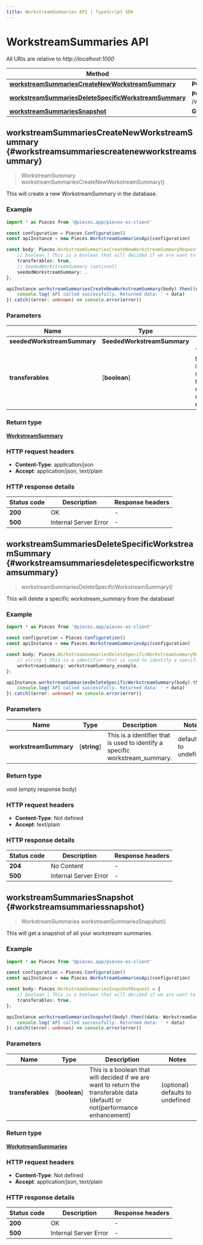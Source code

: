 ```yaml
---
title: WorkstreamSummaries API | TypeScript SDK
---
```


# WorkstreamSummaries API

All URIs are relative to *http://localhost:1000*

Method | HTTP request | Description
------------- | ------------- | -------------
[**workstreamSummariesCreateNewWorkstreamSummary**](WorkstreamSummariesApi#workstreamsummariescreatenewworkstreamsummary) | **POST** /workstream_summaries/create | /workstream_summaries/create [POST]
[**workstreamSummariesDeleteSpecificWorkstreamSummary**](WorkstreamSummariesApi#workstreamsummariesdeletespecificworkstreamsummary) | **POST** /workstream_summaries/\{workstream_summary\}/delete | /workstream_summaries/\{workstream_summary\}/delete [POST]
[**workstreamSummariesSnapshot**](WorkstreamSummariesApi#workstreamsummariessnapshot) | **GET** /workstream_summaries | /workstream_summaries [GET]


## **workstreamSummariesCreateNewWorkstreamSummary** {#workstreamsummariescreatenewworkstreamsummary}
> WorkstreamSummary workstreamSummariesCreateNewWorkstreamSummary()

This will create a new WorkstreamSummary in the database.

### Example

```typescript
import * as Pieces from '@pieces.app/pieces-os-client'

const configuration = Pieces.Configuration()
const apiInstance = new Pieces.WorkstreamSummariesApi(configuration)

const body: Pieces.WorkstreamSummariesCreateNewWorkstreamSummaryRequest = {
    // boolean | This is a boolean that will decided if we are want to return the transferable data (default) or not(performance enhancement) (optional)
    transferables: true,
    // SeededWorkstreamSummary (optional)
    seededWorkstreamSummary: ,
};

apiInstance.workstreamSummariesCreateNewWorkstreamSummary(body).then((data: WorkstreamSummary) => {
    console.log('API called successfully. Returned data: ' + data)
}).catch((error: unknown) => console.error(error))
```

### Parameters

Name | Type | Description  | Notes
------------- | ------------- | ------------- | -------------
 **seededWorkstreamSummary** | **SeededWorkstreamSummary**|  |
 **transferables** | [**boolean**] | This is a boolean that will decided if we are want to return the transferable data (default) or not(performance enhancement) | (optional) defaults to undefined


### Return type

[**WorkstreamSummary**](../models/WorkstreamSummary)

### HTTP request headers

- **Content-Type**: application/json
- **Accept**: application/json, text/plain


### HTTP response details
| Status code | Description | Response headers
|-------------|-------------|------------------
**200** | OK |  -  |
**500** | Internal Server Error |  -  |

## **workstreamSummariesDeleteSpecificWorkstreamSummary** {#workstreamsummariesdeletespecificworkstreamsummary}
> workstreamSummariesDeleteSpecificWorkstreamSummary()

This will delete a specific workstream_summary from the database!

### Example

```typescript
import * as Pieces from '@pieces.app/pieces-os-client'

const configuration = Pieces.Configuration()
const apiInstance = new Pieces.WorkstreamSummariesApi(configuration)

const body: Pieces.WorkstreamSummariesDeleteSpecificWorkstreamSummaryRequest = {
    // string | This is a identifier that is used to identify a specific workstream_summary.
    workstreamSummary: workstreamSummary_example,
};

apiInstance.workstreamSummariesDeleteSpecificWorkstreamSummary(body).then((data: void (empty response body)) => {
    console.log('API called successfully. Returned data: ' + data)
}).catch((error: unknown) => console.error(error))
```

### Parameters

Name | Type | Description  | Notes
------------- | ------------- | ------------- | -------------
 **workstreamSummary** | [**string**] | This is a identifier that is used to identify a specific workstream_summary. | defaults to undefined


### Return type

void (empty response body)

### HTTP request headers

- **Content-Type**: Not defined
- **Accept**: text/plain


### HTTP response details
| Status code | Description | Response headers
|-------------|-------------|------------------
**204** | No Content |  -  |
**500** | Internal Server Error |  -  |

## **workstreamSummariesSnapshot** {#workstreamsummariessnapshot}
> WorkstreamSummaries workstreamSummariesSnapshot()

This will get a snapshot of all your workstream summaries.

### Example

```typescript
import * as Pieces from '@pieces.app/pieces-os-client'

const configuration = Pieces.Configuration()
const apiInstance = new Pieces.WorkstreamSummariesApi(configuration)

const body: Pieces.WorkstreamSummariesSnapshotRequest = {
    // boolean | This is a boolean that will decided if we are want to return the transferable data (default) or not(performance enhancement) (optional)
    transferables: true,
};

apiInstance.workstreamSummariesSnapshot(body).then((data: WorkstreamSummaries) => {
    console.log('API called successfully. Returned data: ' + data)
}).catch((error: unknown) => console.error(error))
```

### Parameters

Name | Type | Description  | Notes
------------- | ------------- | ------------- | -------------
 **transferables** | [**boolean**] | This is a boolean that will decided if we are want to return the transferable data (default) or not(performance enhancement) | (optional) defaults to undefined


### Return type

[**WorkstreamSummaries**](../models/WorkstreamSummaries)

### HTTP request headers

- **Content-Type**: Not defined
- **Accept**: application/json, text/plain


### HTTP response details
| Status code | Description | Response headers
|-------------|-------------|------------------
**200** | OK |  -  |
**500** | Internal Server Error |  -  |


